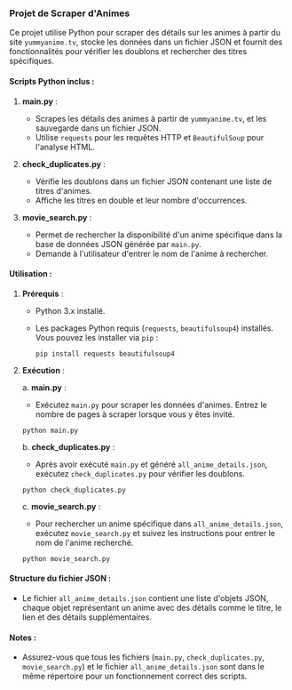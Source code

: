 ### Projet de Scraper d'Animes

Ce projet utilise Python pour scraper des détails sur les animes à partir du site `yummyanime.tv`, stocke les données dans un fichier JSON et fournit des fonctionnalités pour vérifier les doublons et rechercher des titres spécifiques.

#### Scripts Python inclus :

1. **main.py** :
   - Scrapes les détails des animes à partir de `yummyanime.tv`, et les sauvegarde dans un fichier JSON.
   - Utilise `requests` pour les requêtes HTTP et `BeautifulSoup` pour l'analyse HTML.

2. **check_duplicates.py** :
   - Vérifie les doublons dans un fichier JSON contenant une liste de titres d'animes.
   - Affiche les titres en double et leur nombre d'occurrences.

3. **movie_search.py** :
   - Permet de rechercher la disponibilité d'un anime spécifique dans la base de données JSON générée par `main.py`.
   - Demande à l'utilisateur d'entrer le nom de l'anime à rechercher.

#### Utilisation :

1. **Prérequis** :
   - Python 3.x installé.
   - Les packages Python requis (`requests`, `beautifulsoup4`) installés. Vous pouvez les installer via `pip` :

     ```
     pip install requests beautifulsoup4
     ```

2. **Exécution** :

   a. **main.py** :
      - Exécutez `main.py` pour scraper les données d'animes. Entrez le nombre de pages à scraper lorsque vous y êtes invité.

     ```
     python main.py
     ```

   b. **check_duplicates.py** :
      - Après avoir exécuté `main.py` et généré `all_anime_details.json`, exécutez `check_duplicates.py` pour vérifier les doublons.

     ```
     python check_duplicates.py
     ```

   c. **movie_search.py** :
      - Pour rechercher un anime spécifique dans `all_anime_details.json`, exécutez `movie_search.py` et suivez les instructions pour entrer le nom de l'anime recherché.

     ```
     python movie_search.py
     ```

#### Structure du fichier JSON :

- Le fichier `all_anime_details.json` contient une liste d'objets JSON, chaque objet représentant un anime avec des détails comme le titre, le lien et des détails supplémentaires.

#### Notes :

- Assurez-vous que tous les fichiers (`main.py`, `check_duplicates.py`, `movie_search.py`) et le fichier `all_anime_details.json` sont dans le même répertoire pour un fonctionnement correct des scripts.
